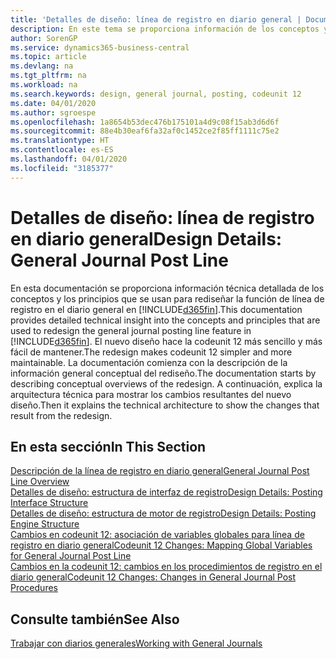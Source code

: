 ```yaml
---
title: 'Detalles de diseño: línea de registro en diario general | Documentos de Microsoft'
description: En este tema se proporciona información de los conceptos y los principios que se usan para rediseñar la función de línea de registro en el diario general en Business Central.
author: SorenGP
ms.service: dynamics365-business-central
ms.topic: article
ms.devlang: na
ms.tgt_pltfrm: na
ms.workload: na
ms.search.keywords: design, general journal, posting, codeunit 12
ms.date: 04/01/2020
ms.author: sgroespe
ms.openlocfilehash: 1a8654b53dec476b175101a4d9c08f15ab3d6d6f
ms.sourcegitcommit: 88e4b30eaf6fa32af0c1452ce2f85ff1111c75e2
ms.translationtype: HT
ms.contentlocale: es-ES
ms.lasthandoff: 04/01/2020
ms.locfileid: "3185377"
---
```

# <a name="design-details-general-journal-post-line"></a><span data-ttu-id="ccb06-103">Detalles de diseño: línea de registro en diario general</span><span class="sxs-lookup"><span data-stu-id="ccb06-103">Design Details: General Journal Post Line</span></span>
<span data-ttu-id="ccb06-104">En esta documentación se proporciona información técnica detallada de los conceptos y los principios que se usan para rediseñar la función de línea de registro en el diario general en [!INCLUDE[d365fin](includes/d365fin_md.md)].</span><span class="sxs-lookup"><span data-stu-id="ccb06-104">This documentation provides detailed technical insight into the concepts and principles that are used to redesign the general journal posting line feature in [!INCLUDE[d365fin](includes/d365fin_md.md)].</span></span> <span data-ttu-id="ccb06-105">El nuevo diseño hace la codeunit 12 más sencillo y más fácil de mantener.</span><span class="sxs-lookup"><span data-stu-id="ccb06-105">The redesign makes codeunit 12 simpler and more maintainable.</span></span> <span data-ttu-id="ccb06-106">La documentación comienza con la descripción de la información general conceptual del rediseño.</span><span class="sxs-lookup"><span data-stu-id="ccb06-106">The documentation starts by describing conceptual overviews of the redesign.</span></span> <span data-ttu-id="ccb06-107">A continuación, explica la arquitectura técnica para mostrar los cambios resultantes del nuevo diseño.</span><span class="sxs-lookup"><span data-stu-id="ccb06-107">Then it explains the technical architecture to show the changes that result from the redesign.</span></span>  

## <a name="in-this-section"></a><span data-ttu-id="ccb06-108">En esta sección</span><span class="sxs-lookup"><span data-stu-id="ccb06-108">In This Section</span></span>  
[<span data-ttu-id="ccb06-109">Descripción de la línea de registro en diario general</span><span class="sxs-lookup"><span data-stu-id="ccb06-109">General Journal Post Line Overview</span></span>](design-details-general-journal-post-line-overview.md)  
[<span data-ttu-id="ccb06-110">Detalles de diseño: estructura de interfaz de registro</span><span class="sxs-lookup"><span data-stu-id="ccb06-110">Design Details: Posting Interface Structure</span></span>](design-details-posting-interface-structure.md)  
[<span data-ttu-id="ccb06-111">Detalles de diseño: estructura de motor de registro</span><span class="sxs-lookup"><span data-stu-id="ccb06-111">Design Details: Posting Engine Structure</span></span>](design-details-posting-engine-structure.md)  
[<span data-ttu-id="ccb06-112">Cambios en codeunit 12: asociación de variables globales para línea de registro en diario general</span><span class="sxs-lookup"><span data-stu-id="ccb06-112">Codeunit 12 Changes: Mapping Global Variables for General Journal Post Line</span></span>](design-details-codeunit-12-changes-mapping-global-variables-for-general-journal-post-line.md)  
[<span data-ttu-id="ccb06-113">Cambios en la codeunit 12: cambios en los procedimientos de registro en el diario general</span><span class="sxs-lookup"><span data-stu-id="ccb06-113">Codeunit 12 Changes: Changes in General Journal Post Procedures</span></span>](design-details-codeunit-12-changes-changes-in-general-journal-post-procedures.md)  

## <a name="see-also"></a><span data-ttu-id="ccb06-114">Consulte también</span><span class="sxs-lookup"><span data-stu-id="ccb06-114">See Also</span></span>  
[<span data-ttu-id="ccb06-115">Trabajar con diarios generales</span><span class="sxs-lookup"><span data-stu-id="ccb06-115">Working with General Journals</span></span>](ui-work-general-journals.md)
